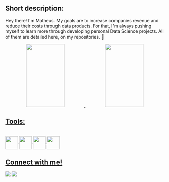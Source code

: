 ## Short description:

Hey there! I'm Matheus. My goals are to increase companies revenue and reduce their costs through data products. For that, I'm always pushing myself to learn more through developing personal Data Science projects. All of them are detailed here, on my repositories. 🙂

<div align="center">
  <a href="https://github.com/hfpmatheus">
  <img height="200em" img width="49%" src="https://github-readme-stats.vercel.app/api?username=hfpmatheus&show_icons=true&theme=github_dark&include_all_commits=true&count_private=true"/>
  <img height="200em" img width="49%" src="https://github-readme-stats.vercel.app/api/top-langs/?username=hfpmatheus&layout=compact&langs_count=7&theme=github_dark"/>
</div>
 
  ## Tools:
  
<div style="display: inline_block"><br>
  <img align="center" height="40" width="40" <img src="https://cdn.jsdelivr.net/gh/devicons/devicon/icons/python/python-original.svg" />
  <img align="center" height="40" width="40" <img src="https://cdn.jsdelivr.net/gh/devicons/devicon/icons/postgresql/postgresql-original.svg" />
  <img align="center" height="40" width="40" <img src="https://cdn.jsdelivr.net/gh/devicons/devicon/icons/mysql/mysql-original.svg" />
  <img align="center" height="40" width="40" <img src="https://cdn.jsdelivr.net/gh/devicons/devicon/icons/heroku/heroku-original.svg" />
          
  
</div>
          
  ## Connect with me!
  
<div> 
  <a href = "mailto:matheushffp@gmail.com"><img src="https://img.shields.io/badge/-Gmail-%23333?style=for-the-badge&logo=gmail&logoColor=white" target="_blank"></a>
  <a href="https://www.linkedin.com/in/matheushfp/" target="_blank"><img src="https://img.shields.io/badge/-LinkedIn-%230077B5?style=for-the-badge&logo=linkedin&logoColor=white" target="_blank"></a> 
</div>
